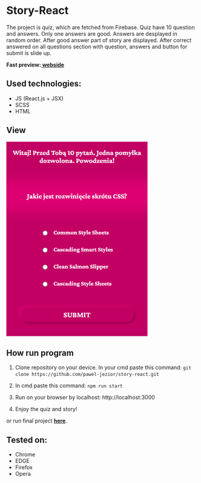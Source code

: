# Story-React

The project is quiz, which are fetched from Firebase. Quiz have 10 question and answers. Only one answers are good. Answers are desplayed in random order. After good answer part of story are displayed. After correct answered on all questions section with question, answers and button for submit is slide up. 

**Fast preview:[ webside](https://pawel-jezior.github.io/story-react/)**

## Used technologies:

- JS (React.js + JSX)
- SCSS
- HTML

## View
![cover](src/images/story-react.png)

## How run program

1. Clone repository on your device. In your cmd paste this command: `git clone https://github.com/pawel-jezior/story-react.git`

2. In cmd paste this command: `npm run start`

3. Run on your browser by localhost: http://localhost:3000

4. Enjoy the quiz and story!

or run final project **[here](https://pawel-jezior.github.io/story-react/)**.


## Tested on:

- Chrome
- EDGE
- Firefox
- Opera


